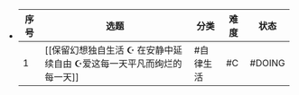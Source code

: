 - |序号|选题|分类|难度|状态|
  |--|--|--|--|--|
  |1|[[保留幻想独自生活 ☪︎ 在安静中延续自由 ☪︎爱这每一天平凡而绚烂的每一天]]|#自律生活|#C|#DOING|